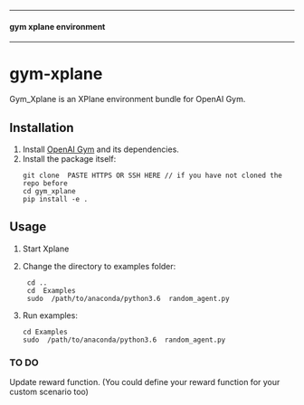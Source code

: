 -------------------
#### gym xplane environment
-------------------
# gym-xplane
Gym_Xplane is an XPlane environment bundle for OpenAI Gym. 

## Installation

1. Install [OpenAI Gym](https://github.com/openai/gym) and its dependencies.
2. Install the package itself:
    ```
    git clone  PASTE HTTPS OR SSH HERE // if you have not cloned the repo before
    cd gym_xplane
    pip install -e .
    ```

## Usage
1. Start Xplane 
2. Change the directory to examples folder:
   ```
    cd ..
    cd  Examples 
    sudo  /path/to/anaconda/python3.6  random_agent.py 
    ```


2. Run examples:

    ```
    cd Examples 
    sudo  /path/to/anaconda/python3.6  random_agent.py 
    ```
   
    
   
### TO DO
   Update reward function. (You could define your reward function for your custom scenario too)
    
